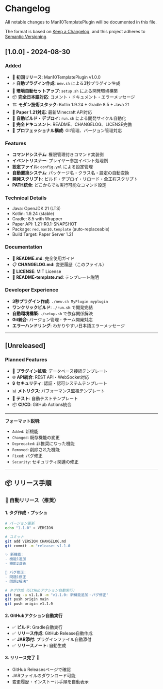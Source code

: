 # Changelog

All notable changes to Man10TemplatePlugin will be documented in this file.

The format is based on [Keep a Changelog](https://keepachangelog.com/en/1.0.0/),
and this project adheres to [Semantic Versioning](https://semver.org/spec/v2.0.0.html).

## [1.0.0] - 2024-08-30

### Added
- 🚀 **初回リリース**: Man10TemplatePlugin v1.0.0
- ⚡ **自動プラグイン作成**: `new.sh` による3秒プラグイン生成
- 🔧 **環境自動セットアップ**: `setup.sh` による開発環境構築
- 📦 **完全日本語対応**: コメント・ドキュメント・エラーメッセージ
- 🏗️ **モダン技術スタック**: Kotlin 1.9.24 + Gradle 8.5 + Java 21
- 🎯 **Paper 1.21対応**: 最新Minecraft API対応
- 🔄 **自動ビルド・デプロイ**: `run.sh` による開発サイクル自動化
- 📝 **完全ドキュメント**: README、CHANGELOG、LICENSE完備
- 🎨 **プロフェッショナル構成**: Git管理、バージョン管理対応

### Features
- **コマンドシステム**: 権限管理付きコマンド実装例
- **イベントリスナー**: プレイヤー参加イベント処理例
- **設定ファイル**: `config.yml` による設定管理
- **自動置換システム**: パッケージ名・クラス名・設定の自動変換
- **開発スクリプト**: ビルド・デプロイ・リロード・全工程スクリプト
- **PATH統合**: どこからでも実行可能なコマンド設定

### Technical Details
- Java: OpenJDK 21 (LTS)
- Kotlin: 1.9.24 (stable)
- Gradle: 8.5 with Wrapper
- Paper API: 1.21-R0.1-SNAPSHOT
- Package: `red.man10.template` (auto-replaceable)
- Build Target: Paper Server 1.21

### Documentation
- 📖 **README.md**: 完全使用ガイド
- 📋 **CHANGELOG.md**: 変更履歴（このファイル）
- 📄 **LICENSE**: MIT License
- 🔧 **README-template.md**: テンプレート説明

### Developer Experience
- **3秒プラグイン作成**: `./new.sh MyPlugin myplugin`
- **ワンクリックビルド**: `./run.sh` で開発完結
- **自動環境構築**: `./setup.sh` で依存関係解決
- **Git統合**: バージョン管理・チーム開発対応
- **エラーハンドリング**: わかりやすい日本語エラーメッセージ

---

## [Unreleased]

### Planned Features
- 🔌 **プラグイン拡張**: データベース接続テンプレート
- 🌐 **API統合**: REST API・WebSocket対応
- 🔒 **セキュリティ**: 認証・認可システムテンプレート
- 📊 **メトリクス**: パフォーマンス監視テンプレート
- 🧪 **テスト**: 自動テストテンプレート
- 📦 **CI/CD**: GitHub Actions統合

---

**フォーマット説明:**
- `Added`: 新機能
- `Changed`: 既存機能の変更
- `Deprecated`: 非推奨になった機能
- `Removed`: 削除された機能
- `Fixed`: バグ修正
- `Security`: セキュリティ関連の修正

---

## 📦 リリース手順

### 🎯 自動リリース（推奨）

#### **1. タグ作成・プッシュ**
```bash
# バージョン更新
echo "1.1.0" > VERSION

# コミット
git add VERSION CHANGELOG.md
git commit -m "release: v1.1.0

✨ 新機能:
- 機能1追加
- 機能2改善

🐛 バグ修正:
- 問題1修正
- 問題2解決"

# タグ作成（GitHubアクション自動実行）
git tag -a v1.1.0 -m "v1.1.0: 新機能追加・バグ修正"
git push origin main
git push origin v1.1.0
```

#### **2. GitHubアクション自動実行**
- ✅ **ビルド**: Gradle自動実行
- ✅ **リリース作成**: GitHub Release自動作成
- ✅ **JAR添付**: プラグインファイル自動添付
- ✅ **リリースノート**: 自動生成

#### **3. リリース完了** 🎉
- GitHub Releasesページで確認
- JARファイルのダウンロード可能
- 変更履歴・インストール手順を自動表示
